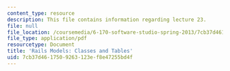 ```yaml
---
content_type: resource
description: This file contains information regarding lecture 23.
file: null
file_location: /coursemedia/6-170-software-studio-spring-2013/7cb37d4617509263123ef8e47255bd4f_MIT6_170S13_23-rails-model.pdf
file_type: application/pdf
resourcetype: Document
title: 'Rails Models: Classes and Tables'
uid: 7cb37d46-1750-9263-123e-f8e47255bd4f
---
```

